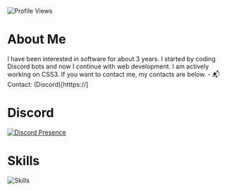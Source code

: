 <!-- Site Ziyaretçi Sayacı -->
<p>
  <img src="https://komarev.com/ghpvc/?username=aoz-dev&color=red&style=plastic" alt="Profile Views" />
</p>


# About Me
<p>
I have been interested in software for about 3 years. I started by coding Discord bots and now I continue with web development. I am actively working on CSS3. If you want to contact me, my contacts are below.
- 📬 Contact: (Discord)[htttps://]
</p>


# Discord
<p>
  <a href="https://discord.com/users/1392225551401488526">
    <img src="https://lanyard.cnrad.dev/api/1392225551401488526?borderRadius=20px&idleMessage=Probably%20coding..." alt="Discord Presence" />
  </a>
</p>


# Skills
<p>
  <img src="https://skillicons.dev/icons?i=html,css,bootstrap,js,vscode,microsoft" alt="Skills" />
</p>
